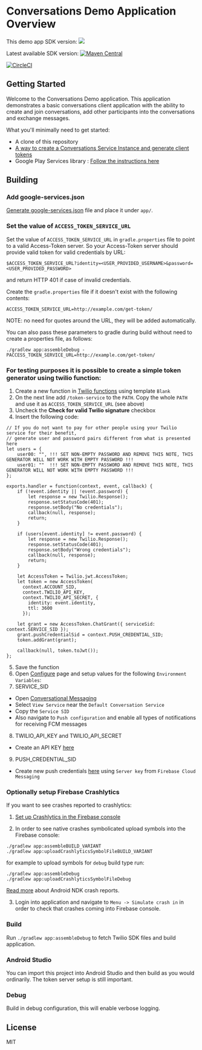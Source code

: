 # Conversations Demo Application Overview

This demo app SDK version: ![](https://img.shields.io/badge/SDK%20version-3.0.0-blue.svg)

Latest available SDK version: [![Maven Central](https://maven-badges.herokuapp.com/maven-central/com.twilio/conversations-android/badge.svg)](https://maven-badges.herokuapp.com/maven-central/com.twilio/conversations-android)

[![CircleCI](https://circleci.com/gh/twilio/twilio-conversations-demo-kotlin.svg?style=shield)](https://app.circleci.com/pipelines/github/twilio/twilio-conversations-demo-kotlin)

## Getting Started

Welcome to the Conversations Demo application.  This application demonstrates a basic conversations client application with the ability to create and join conversations, add other participants into the conversations and exchange messages.

What you'll minimally need to get started:

- A clone of this repository
- [A way to create a Conversations Service Instance and generate client tokens](https://www.twilio.com/docs/conversations/identity)
- Google Play Services library : [Follow the instructions here](https://developers.google.com/android/guides/setup)

## Building

### Add google-services.json

[Generate google-services.json](https://firebase.google.com/docs/crashlytics/upgrade-sdk?platform=android#add-config-file) file and place it under `app/`.

### Set the value of `ACCESS_TOKEN_SERVICE_URL`

Set the value of `ACCESS_TOKEN_SERVICE_URL` in `gradle.properties` file to point to a valid Access-Token server.
So your Access-Token server should provide valid token for valid credentials by URL:

 ```
$ACCESS_TOKEN_SERVICE_URL?identity=<USER_PROVIDED_USERNAME>&password=<USER_PROVIDED_PASSWORD>
 ```

and return HTTP 401 if case of invalid credentials.

Create the `gradle.properties` file if it doesn't exist with the following contents:

```
ACCESS_TOKEN_SERVICE_URL=http://example.com/get-token/
```

NOTE: no need for quotes around the URL, they will be added automatically.

You can also pass these parameters to gradle during build without need to create a properties file, as follows:

```
./gradlew app:assembleDebug -PACCESS_TOKEN_SERVICE_URL=http://example.com/get-token/
```

### For testing purposes it is possible to create a simple token generator using twilio function:

1. Create a new function in [Twilio functions](https://www.twilio.com/console/functions/manage) using template `Blank`
2. On the next line add `/token-service` to the `PATH`. Copy the whole `PATH` and use it as `ACCESS_TOKEN_SERVICE_URL` (see above)
3. Uncheck the **Check for valid Twilio signature** checkbox
4. Insert the following code:
```
// If you do not want to pay for other people using your Twilio service for their benefit,
// generate user and password pairs different from what is presented here
let users = {
    user00: "", !!! SET NON-EMPTY PASSWORD AND REMOVE THIS NOTE, THIS GENERATOR WILL NOT WORK WITH EMPTY PASSWORD !!!
    user01: ""  !!! SET NON-EMPTY PASSWORD AND REMOVE THIS NOTE, THIS GENERATOR WILL NOT WORK WITH EMPTY PASSWORD !!!
};

exports.handler = function(context, event, callback) {
    if (!event.identity || !event.password) {
        let response = new Twilio.Response();
        response.setStatusCode(401);
        response.setBody("No credentials");
        callback(null, response);
        return;
    }

    if (users[event.identity] != event.password) {
        let response = new Twilio.Response();
        response.setStatusCode(401);
        response.setBody("Wrong credentials");
        callback(null, response);
        return;
    }
    
    let AccessToken = Twilio.jwt.AccessToken;
    let token = new AccessToken(
      context.ACCOUNT_SID,
      context.TWILIO_API_KEY,
      context.TWILIO_API_SECRET, {
        identity: event.identity,
        ttl: 3600
      });

    let grant = new AccessToken.ChatGrant({ serviceSid: context.SERVICE_SID });
    grant.pushCredentialSid = context.PUSH_CREDENTIAL_SID; 
    token.addGrant(grant);

    callback(null, token.toJwt());
};
```
5. Save the function
6. Open [Configure](https://www.twilio.com/console/functions/configure) page and setup values for the following `Environment Variables`:
7. SERVICE_SID
- Open [Conversational Messaging](https://www.twilio.com/console/conversations/configuration/defaults)
- Select `View Service` near the `Default Conversation Service`
- Copy the `Service SID`
- Also navigate to `Push configuration` and enable all types of notifications for receiving FCM messages 
8. TWILIO_API_KEY and TWILIO_API_SECRET
- Create an API KEY [here](https://www.twilio.com/console/chat/project/api-keys)
9. PUSH_CREDENTIAL_SID
- Create new push credentials [here](https://www.twilio.com/console/conversations/push-credentials) using `Server key` from `Firebase Cloud Messaging`

### Optionally setup Firebase Crashlytics

If you want to see crashes reported to crashlytics:
1. [Set up Crashlytics in the Firebase console](https://firebase.google.com/docs/crashlytics/get-started?platform=android#setup-console)

2. In order to see native crashes symbolicated upload symbols into the Firebase console:
```
./gradlew app:assembleBUILD_VARIANT
./gradlew app:uploadCrashlyticsSymbolFileBUILD_VARIANT
```
for example to upload symbols for `debug` build type run:
```
./gradlew app:assembleDebug
./gradlew app:uploadCrashlyticsSymbolFileDebug
```

[Read more](https://firebase.google.com/docs/crashlytics/upgrade-sdk?platform=android#optional_step_set_up_ndk_crash_reporting) about Android NDK crash reports.

3. Login into application and navigate to `Menu -> Simulate crash in` in order to check that crashes coming into Firebase console.

### Build

Run `./gradlew app:assembleDebug` to fetch Twilio SDK files and build application.

### Android Studio

You can import this project into Android Studio and then build as you would ordinarily. The token server setup is still important.

### Debug

Build in debug configuration, this will enable verbose logging.

## License

MIT
